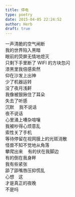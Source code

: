```yaml
---  
title: 停电  
type: poetry  
date: 2015-04-05 22:24:52  
author: Herb  
draft: true
---  
```

一声清脆的空气闸断  
我的世界陷入黑暗  
眼前的荧屏无情地熄灭  
只剩下手里断了 WIFI 的方块忽闪    
漆黑里我倍感索然  
仰在沙发上出神  
少了机器运转  
没了夜月浅鼾  
我像被狠揪住了耳朵  
失去了听感  
沉默    我不说话  
夜不说话    
心里涌上嘈杂喧嚷  
我被吵得心烦意乱  
索性关了手机  
等待停留在视网膜上的光斑消散    
怪兽不知不觉地从角落  
攀爬出来    有的伏在我脚边  
有的倒在我身畔  
我有些紧张  
舔了舔嘴唇压抑慌乱  
心想　这  
才是真正的夜晚  
不是吗